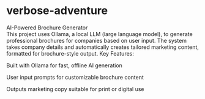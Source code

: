 # verbose-adventure
AI-Powered Brochure Generator  
This project uses Ollama, a local LLM (large language model), to generate professional brochures for companies based on user input. The system takes company details and automatically creates tailored marketing content, formatted for brochure-style output.
Key Features:

Built with Ollama for fast, offline AI generation

User input prompts for customizable brochure content

Outputs marketing copy suitable for print or digital use
